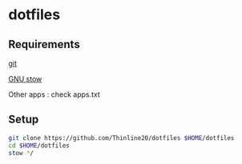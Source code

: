 # dotfiles

## Requirements

[git](https://git-scm.com/)

[GNU stow](https://www.gnu.org/software/stow/)

Other apps : check apps.txt

## Setup

```bash
git clone https://github.com/Thinline20/dotfiles $HOME/dotfiles
cd $HOME/dotfiles
stow */
```
